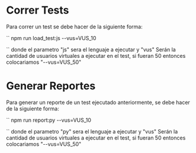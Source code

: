 # Correr Tests

Para correr un test se debe hacer de la siguiente forma:

``
npm run load_test:js --vus=VUS_10

``
donde el parametro "js" sera el lenguaje a ejecutar y "vus" Serán la cantidad de usuarios virtuales a ejecutar en el test, si fueran 50 entonces colocariamos "--vus=VUS_50"

# Generar Reportes

Para generar un reporte de un test ejecutado anteriormente, se debe hacer de la siguiente forma:

``
npm run report:py --vus=VUS_10

``
donde el parametro "py" sera el lenguaje a ejecutar y "vus" Serán la cantidad de usuarios virtuales a ejecutar en el test, si fueran 50 entonces colocariamos "--vus=VUS_50"